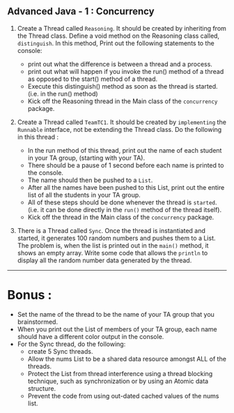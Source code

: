 <h2>Advanced Java - 1 : Concurrency</h2>

1. Create a Thread called <code>Reasoning</code>.  It should be created by inheriting from the Thread class.  Define a void method on the Reasoning class called, <code>distinguish</code>.  In this method, Print out the following statements to the console:
   * print out what the difference is between a thread and a process.  
   * print out what will happen if you invoke the run() method of a thread as opposed to the start() method of a thread. 
   * Execute this distinguish() method as soon as the thread is started. (i.e. in the run() method)
   * Kick off the Reasoning thread in the Main class of the <code>concurrency</code> package.


2. Create a Thread called <code>TeamTC1</code>.  It should be created by <code>implementing</code> the <code>Runnable</code> interface, not be extending the Thread class.  Do the following in this thread : 
   * In the run method of this thread, print out the name of each student in your TA group, (starting with your TA).  
   * There should be a pause of 1 second before each name is printed to the console.
   * The name should then be pushed to a <code>List</code>.  
   * After all the names have been pushed to this List, print out the entire list of all the students in your TA group.   
   * All of these steps should be done whenever the thread is <code>started</code>.  (i.e. it can be done directly in the <code>run()</code> method of the thread itself).  
   * Kick off the thread in the Main class of the <code>concurrency</code> package.  

3. There is a Thread called <code>Sync</code>.  Once the thread is instantiated and started, it generates 100 random numbers and pushes them to a List.  The problem is, when the list is printed out in the <code>main()</code>  method, it shows an empty array.  Write some code that allows the <code>println</code> to display all the random number data generated by the thread.




*******************
<h1>Bonus : </h1>

* Set the name of the thread to be the name of your TA group that you brainstormed.
* When you print out the List of members of your TA group, each name should have a different color output in the console.
* For the Sync thread, do the following:
  *  create 5 Sync threads.  
  *  Allow the nums List to be a shared data resource amongst ALL of the threads.  
  *  Protect the List from thread interference using a thread blocking technique, such as synchronization or by using an Atomic data structure.
  *  Prevent the code from using out-dated cached values of the nums list.


